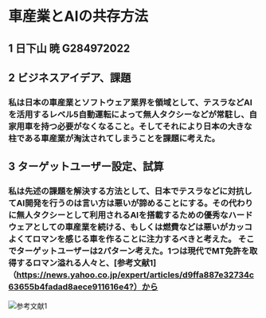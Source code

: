 # 車産業とAIの共存方法
## 1 日下山 暁 G284972022

## 2 ビジネスアイデア、課題
### 私は日本の車産業とソフトウェア業界を領域として、テスラなどAIを活用するレベル5自動運転によって無人タクシーなどが常駐し、**自家用車を持つ必要がなくなる**こと。そしてそれにより日本の大きな柱である車産業が淘汰されてしまうことを課題に考えた。

## 3 ターゲットユーザー設定、試算
### 私は先述の課題を解決する方法として、日本でテスラなどに対抗してAI開発を行うのは言い方は悪いが諦めることにする。その代わりに無人タクシーとして利用されるAIを搭載するための優秀なハードウェアとしての車産業を続ける、もしくは燃費などは悪いがカッコよくてロマンを感じる車を作ることに注力するべきと考えた。  そこでターゲットユーザーは2パターン考えた。1つは現代でMT免許を取得するロマン溢れる人々と、[参考文献1]（https://news.yahoo.co.jp/expert/articles/d9ffa887e32734c63655b4fadad8aece911616e4?）から

![参考文献1](https://newsatcl-pctr.c.yimg.jp/t/iwiz-yn/rpr/kandatoshiaki/00362124/image-1692072276847.png?fill=1&fc=fff&fmt=jpeg&q=85&exp=10800)

